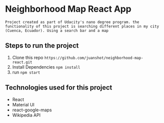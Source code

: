# Neighborhood Map React App
    Project created as part of Udacity's nano degree program. the functionality of this project is searching different places in my city (Cuenca, Ecuador). Using a search bar and a map
## Steps to run the project

1. Clone this repo `https://github.com/juanshot/neighborhood-map-react.git`
2. Install Dependencies `npm install`
3. run `npm start`

## Technologies used for this project
- React
- Material UI
- react-google-maps
- Wikipedia API
